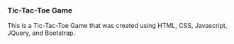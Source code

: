 ### Tic-Tac-Toe Game

This is a Tic-Tac-Toe Game that was created using HTML, CSS, Javascript, JQuery, and Bootstrap. 
